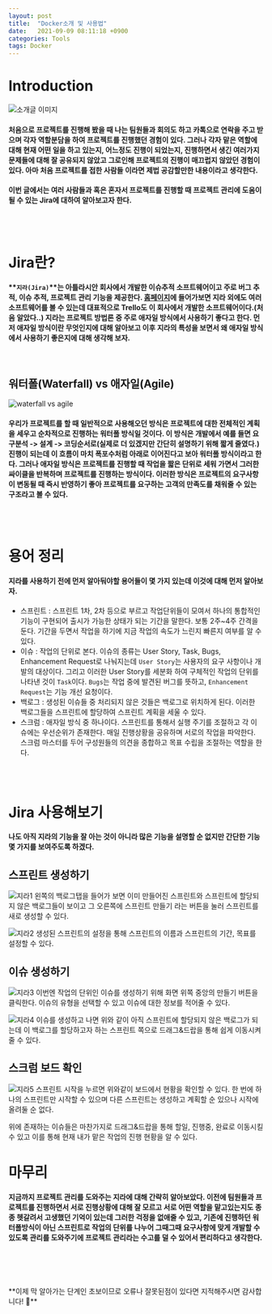 ```yaml
---
layout: post
title:  "Docker소개 및 사용법"
date:   2021-09-09 08:11:18 +0900
categories: Tools
tags: Docker
---
```

# Introduction

![소개글 이미지](/img/tools/jira.png)
>
#### 처음으로 프로젝트를 진행해 봤을 때 나는 팀원들과 회의도 하고 카톡으로 연락을 주고 받으며 각자 역할분담을 하여 프로젝트를 진행했던 경험이 있다. 그러나 각자 맡은 역할에 대해 현재 어떤 일을 하고 있는지, 어느정도 진행이 되었는지, 진행하면서 생긴 여러가지 문제들에 대해 잘 공유되지 않았고 그로인해 프로젝트의 진행이 매끄럽지 않았던 경험이 있다. 아마 처음 프로젝트를 접한 사람들 이라면 제법 공감할만한 내용이라고 생각한다.
#### 이번 글에서는 여러 사람들과 혹은 혼자서 프로젝트를 진행할 때 프로젝트 관리에 도움이 될 수 있는 Jira에 대하여 알아보고자 한다.


<br>
<br>

# Jira란?

#### **`지라(Jira)`**는 아틀라시안 회사에서 개발한 이슈추적 소프트웨어이고 주로 버그 추적, 이슈 추적, 프로젝트 관리 기능을 제공한다. [홈페이지](https://www.atlassian.com/ko)에 들어가보면 지라 외에도 여러 소프트웨어를 볼 수 있는데 대표적으로 Trello도 이 회사에서 개발한 소프트웨어이다.(처음 알았다..) 지라는 프로젝트 방법론 중 주로 애자일 방식에서 사용하기 좋다고 한다. 먼저 애자일 방식이란 무엇인지에 대해 알아보고 이후 지라의 특성을 보면서 왜 애자일 방식에서 사용하기 좋은지에 대해 생각해 보자.
<br>

## 워터폴(Waterfall) vs 애자일(Agile)
![waterfall vs agile](/img/tools/waterfall_agile.png)
#### 우리가 프로젝트를 할 때 일반적으로 사용해오던 방식은 프로젝트에 대한 전체적인 계획을 세우고 순차적으로 진행하는 **워터폴 방식**일 것이다. 이 방식은 개발에서 예를 들면 요구분석 -> 설계 -> 코딩순서로(실제로 더 있겠지만 간단히 설명하기 위해 짧게 줄였다.) 진행이 되는데 이 흐름이 마치 폭포수처럼 아래로 이어진다고 보아 워터폴 방식이라고 한다. 그러나 **애자일 방식**은 프로젝트를 진행할 때 작업을 짧은 단위로 세워 가면서 그러한 싸이클을 반복하며 프로젝트를 진행하는 방식이다. 이러한 방식은 프로젝트의 요구사항이 변동될 때 즉시 반영하기 좋아 프로젝트를 요구하는 고객의 만족도를 채워줄 수 있는 구조라고 볼 수 있다.

<br>
<br>

# 용어 정리
#### 지라를 사용하기 전에 먼저 알아둬야할 용어들이 몇 가지 있는데 이것에 대해 먼저 알아보자.

- 스프린트 : 스프린트 1차, 2차 등으로 부르고 작업단위들이 모여서 하나의 통합적인 기능이 구현되어 출시가 가능한 상태가 되는 기간을 말한다. 보통 2주~4주 간격을 둔다. 기간을 두면서 작업을 하기에 지금 작업의 속도가 느린지 빠른지 여부를 알 수 있다.
- 이슈 : 작업의 단위로 본다. 이슈의 종류는 User Story, Task, Bugs, Enhancement Request로 나눠지는데 `User Story`는 사용자의 요구 사항이나 개발의 대상이다. 그리고 이러한 User Story를 세분화 하여 구체적인 작업의 단위를 나타낸 것이 `Task`이다. `Bugs`는 작업 중에 발견된 버그를 뜻하고, `Enhancement Request`는 기능 개선 요청이다.
- 백로그 : 생성된 이슈들 중 처리되지 않은 것들은 백로그로 위치하게 된다. 이러한 백로그들을 스프린트에 할당하여 스프린트 계획을 세울 수 있다.
- 스크럼 : 애자일 방식 중 하나이다. 스프린트를 통해서 실행 주기를 조절하고 각 이슈에는 우선순위가 존재한다. 매일 진행상황을 공유하며 서로의 작업을 파악한다. 스크럼 마스터를 두어 구성원들의 의견을 종합하고 목표 수립을 조절하는 역할을 한다.

<br>
<br>

# Jira 사용해보기
#### 나도 아직 지라의 기능을 잘 아는 것이 아니라 많은 기능을 설명할 순 없지만 간단한 기능 몇 가지를 보여주도록 하겠다.

## 스프린트 생성하기
![지라1](/img/tools/jira01.jpg)
왼쪽의 백로그탭을 들어가 보면 이미 만들어진 스프린트와 스프린트에 할당되지 않은 백로그들이 보이고 그 오른쪽에 스프린트 만들기 라는 버튼을 눌러 스프린트를 새로 생성할 수 있다.

![지라2](/img/tools/jira02.jpg)
생성된 스프린트의 설정을 통해 스프린트의 이름과 스프린트의 기간, 목표를 설정할 수 있다.


## 이슈 생성하기
![지라3](/img/tools/jira03.jpg)
이번엔 작업의 단위인 이슈를 생성하기 위해 화면 위쪽 중앙의 만들기 버튼을 클릭한다.
이슈의 유형을 선택할 수 있고 이슈에 대한 정보를 적어줄 수 있다.

![지라4](/img/tools/jira04.jpg)
이슈를 생성하고 나면 위와 같이 아직 스프린트에 할당되지 않은 백로그가 되는데 이 백로그를 할당하고자 하는 스프린트 쪽으로 드래그&드랍을 통해 쉽게 이동시켜줄 수 있다.

## 스크럼 보드 확인
![지라5](/img/tools/jira05.jpg)
스프린트 시작을 누르면 위와같이 보드에서 현황을 확인할 수 있다. 한 번에 하나의 스프린트만 시작할 수 있으며 다른 스프린트는 생성하고 계획할 순 있으나 시작에 올려둘 순 없다. 

위에 존재하는 이슈들은 마찬가지로 드래그&드랍을 통해 할일, 진행중, 완료로 이동시킬 수 있고 이를 통해 현재 내가 맡은 작업의 진행 현황을 알 수 있다.

# 마무리

#### 지금까지 프로젝트 관리를 도와주는 지라에 대해 간략히 알아보았다. 이전에 팀원들과 프로젝트를 진행하면서 서로 진행상황에 대해 잘 모르고 서로 어떤 역할을 맡고있는지도 종종 헷갈려서 고생했던 기억이 있는데 그러한 걱정을 없애줄 수 있고, 기존에 진행하던 워터폴방식이 아닌 스프린트로 작업의 단위를 나누어 그때그때 요구사항에 맞게 개발할 수 있도록 관리를 도와주기에 프로젝트 관리라는 수고를 덜 수 있어서 편리하다고 생각한다.


<br>
<br>
<br>
<br>
**이제 막 알아가는 단계인 초보이므로 오류나 잘못된점이 있다면 지적해주시면 감사합니다! 🥰**
